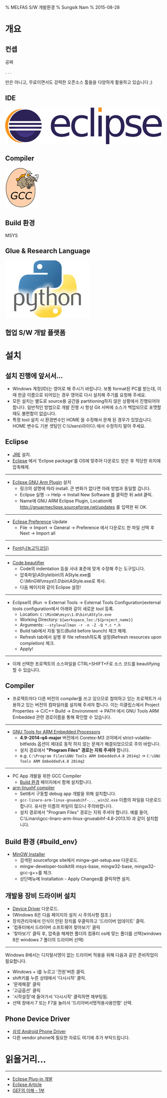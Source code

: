 % MELFAS S/W 개발환경
% Sungsik Nam
% 2015-08-28

개요
==========================================================

컨셉
-------------------------------------------------

공짜

. . .

만은 아니고, 무료이면서도 강력한 오픈소스 툴들을 다양하게 활용하고 있습니다 ;)

IDE
-------------------------------------------------

![](img/eclipse.png)

Compiler
-------------------------------------------------

![](img/gnugcc.png)

Build 환경
-------------------------------------------------

MSYS

Glue & Research Language
-------------------------------------------------

![](img/python.jpg)

협업 S/W 개발 플랫폼
-------------------------------------------------

설치
==========================================================

설치 진행에 앞서서...
-------------------------------------------------

* Windows 계정(ID)는 영어로 해 주시기 바랍니다. 보통 format된 PC를 받는데, 이 때 한글 이름으로 되어있는 경우 영어로 다시 설치해 주기를 요청해 주세요.
* 모든 설치는 별도로 source용 공간을 partitioning하지 않은 상황에서 진행되어야 합니다. 일반적인 방법으로 개발 진행 시 항상 Git 서버에 소스가 백업되므로 포맷할 때도 불편함이 없습니다.
* 특정 tool 설치 시 환경변수인 HOME 을 수정해서 문제 된 경우가 있었습니다. HOME 변수도 기본 셋팅인 C:\Users\아이디\ 에서 수정하지 말아 주세요.


Eclipse
-------------------------------------------------

* [JRE](http://www.google.com/search?q=java+jre) 설치.
* [Eclipse](http://www.google.com/search?q=Eclipse+CDT+Download) 에서 'Eclipse package'를 OS에 맞추어 다운로드 받은 후 적당한 위치에 압축해제.

-------------------------------------------------

* [Eclipse GNU Arm Plugin](http://www.google.com/search?q=Eclipse+GNU+ARM+Plugin+Install) 설치
	* 링크의 설명에 따라 install. 큰 변화가 없다면 아래 방법과 동일할 겁니다.
	* Eclipse 실행 -> Help -> Install New Software 를 클릭한 뒤 add 클릭.
	* Name에 GNU ARM Eclipse Plugin, Location에 http://gnuarmeclipse.sourceforge.net/updates 를 입력한 뒤 OK.


-------------------------------------------------

* <a href="./files/melfas-20150831.epf" download>Eclipse Preference</a> Update
	* File -> Import -> General -> Preference 에서 다운로드 한 파일 선택 후 Next -> Import all


-------------------------------------------------

* [Font(나눔고딕코딩)](http://www.google.com/search?q=나눔고딕코딩+다운로드)


-------------------------------------------------

* [Code beautifier](./files/AStyle-2.04-windows.zip)
	* Code의 indentation 등을 사내 표준에 맞게 수정해 주는 도구입니다.
	* 압축파일\AStyle\bin\의 AStyle.exe를 C:\MinGW\msys\1.0\bin\AStyle.exe로 복사.
	* 다음 페이지와 같이 Eclipse 설정!

-------------------------------------------------

* Eclipse의 (Run -> External Tools -> External Tools Configuration)external tools configuration에서 아래와 같이 새로운 tool 등록.
	* Location: `C:\MinGW\msys\1.0\bin\AStyle.exe`
	* Working Directory: `${workspace_loc:/${project_name}}`
	* Arguments: `--style=allman -r -n -Z -Q *.c *.h`
	* Build tab에서 자동 빌드(Build before launch) 체크 해제.
	* Refresh tab에서 실행 후 file refresh하도록 설정(Refresh resources upon completion) 체크.
	* Apply!

-------------------------------------------------

* 이제 선택한 프로젝트의 소스파일을 CTRL+SHIFT+F로 소스 코드를 beautifying할 수 있습니다.


Compiler
-------------------------------------------------

* 프로젝트마다 다른 버전의 compiler를 쓰고 있으므로 참여하고 있는 프로젝트가 사용하고 있는 버전의 컴파일러를 설치해 주셔야 합니다. 이는 이클립스에서 Project Properties -> C/C++ Build -> Environment -> PATH 에서 GNU Tools ARM Embedded 관련 경로이름을 통해 확인할 수 있습니다.

-------------------------------------------------

* [GNU Tools for ARM Embedded Processors](http://www.google.com/search?q=GNU+Tools+for+ARM+Embedded+Processors+Download)
	* __4.9-2014-q4-major__ 버전에서 Coretex-M3 코어에서 strict-volatile-bitfields 옵션이 제대로 동작 하지 않는 문제가 해결되었으므로 주의 바랍니다.
	* 설치 경로에서 __"Program Files" 경로는 지워 주셔야__ 합니다.
	* e.g. `C:\Program Files\GNU Tools ARM Embedded\4.8 2014q2` -> `C:\GNU Tools ARM Embedded\4.8 2014q2`

-------------------------------------------------

* PC App 개발을 위한 GCC Compiler
	* [Build 환경](#build_env) 페이지에서 함께 설치합니다.
* [arm linuxhf compiler](http://www.google.com/search?q=gcc-linaro-arm-linux-gnueabihf+win32)
	* Set에서 구동할 debug app 개발을 위해 설치합니다.
	* `gcc-linaro-arm-linux-gnueabihf-..._win32.exe` 이름의 파일을 다운로드합니다. 유사한 이름의 파일이 많으니 주의바랍니다.
	* 설치 경로에서 "Program Files" 경로는 지워 주셔야 합니다. 예를 들어, C:\Linaro\gcc-linaro-arm-linux-gnueabihf-4.8-2013.10 과 같이 설치합니다.


Build 환경 {#build_env}
-------------------------------------------------

* [MinGW Installer](http://www.google.com/search?q=mingw-get-setup.exe)
	* 검색된 sourceforge site에서 mingw-get-setup.exe 다운로드.
	* mingw-developer-toolkit와 msys-base, mingw32-base, mingw32-gcc-g++를 체크.
	* 상단메뉴에 Installation - Apply Changes를 클릭하면 설치.


개발용 장비 드라이버 설치
----------------------------------

* [Device Driver](./files/FX2_USB_Driver_v348_20120430_withCert64Cy.7z) 다운로드.
* (Windows 8은 다음 페이지의 설치 시 주의사항 참조.)
* 장치관리자에서 인식이 안된 장치를 우클릭하고 '드라이버 업데이트' 클릭.
* '컴퓨터에서 드라이버 소프트웨어 찾아보기' 클릭
* '찾아보기' 클릭 후, 압축을 해제한 폴더의 컴퓨터 os에 맞는 폴더를 선택(windows 8은 windows 7 폴더의 드라이버 선택)

----------------------------------

Windows 8에서는 디지털서명이 없는 드라이버 적용을 위해 다음과 같은 준비작업이 필요합니다.

* Windows + i를 누르고 '전원'버튼 클릭.
* shift키를 누른 상태에서 '다시시작' 클릭.
* '문제해결' 클릭
* '고급옵션' 클릭
* '시작설정'에 들어가서 '다시시작' 클릭하면 재부팅됨.
* 선택 창에서 7 또는 F7을 눌러서 '드리아버서명적용사용안함' 선택.

Phone Device Driver
----------------------------------

* [삼성 Android Phone Driver](./files/SAMSUNG_USB_Driver_for_Mobile_Phones.zip)
* 다른 vendor phone에 필요한 자료도 여기에 추가 부탁드립니다.





읽을거리...
==========================================================

---------------------------------------------

* [Eclipse Plug-in 개발](http://cafe.naver.com/eclipseplugin.cafe?iframe_url=/ArticleRead.nhn%3Farticleid=17)
* [Eclipse Article](http://www.javajigi.net/display/IDE/Eclipse)
* [GEF의 이해 - 1부](http://eclipse.or.kr/wiki/%ED%8A%B9%EC%A7%91%EA%B8%B0%EC%82%AC:GEF%EC%9D%98_%EC%9D%B4%ED%95%B4_1%EB%B6%80)